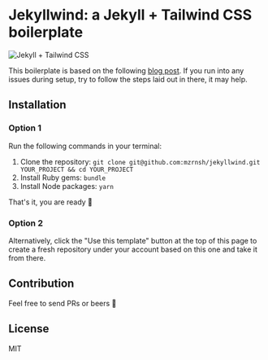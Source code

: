 # Jekyllwind: a Jekyll + Tailwind CSS boilerplate

![Jekyll + Tailwind CSS](https://mzrn.sh/assets/uploads/jekyll-tailwindcss.png)

This boilerplate is based on the following [blog post](https://mzrn.sh/2022/04/09/starting-a-blank-jekyll-site-with-tailwind-css-in-2022/). If you run into any
issues during setup, try to follow the steps laid out in there, it may help.

## Installation

### Option 1

Run the following commands in your terminal:

1. Clone the repository: `git clone git@github.com:mzrnsh/jekyllwind.git YOUR_PROJECT && cd YOUR_PROJECT`
2. Install Ruby gems: `bundle`
3. Install Node packages: `yarn`

That's it, you are ready 🎉

### Option 2

Alternatively, click the "Use this template" button at the top of this page
to create a fresh repository under your account based on this one and take
it from there.

## Contribution

Feel free to send PRs or beers 🙌

## License
MIT
